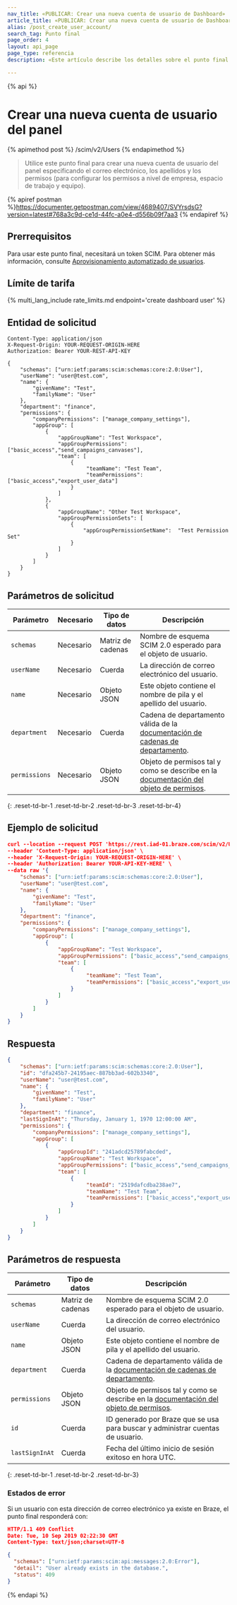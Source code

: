 ```yaml
---
nav_title: «PUBLICAR: Crear una nueva cuenta de usuario de Dashboard»
article_title: «PUBLICAR: Crear una nueva cuenta de usuario de Dashboard»
alias: /post_create_user_account/
search_tag: Punto final
page_order: 4
layout: api_page
page_type: referencia
description: «Este artículo describe los detalles sobre el punto final de Braze para crear una nueva cuenta de usuario de panel de control. «

---
```


{% api %}
# Crear una nueva cuenta de usuario del panel
{% apimethod post %}
/scim/v2/Users
{% endapimethod %}

> Utilice este punto final para crear una nueva cuenta de usuario del panel especificando el correo electrónico, los apellidos y los permisos (para configurar los permisos a nivel de empresa, espacio de trabajo y equipo). 

{% apiref postman %}https://documenter.getpostman.com/view/4689407/SVYrsdsG?version=latest#768a3c9d-ce1d-44fc-a0e4-d556b09f7aa3 {% endapiref %}

## Prerrequisitos

Para usar este punto final, necesitará un token SCIM. Para obtener más información, consulte [Aprovisionamiento automatizado de usuarios]({{site.baseurl}}/scim/automated_user_provisioning/).

## Límite de tarifa

{% multi_lang_include rate_limits.md endpoint='create dashboard user' %}

## Entidad de solicitud
```
Content-Type: application/json
X-Request-Origin: YOUR-REQUEST-ORIGIN-HERE
Authorization: Bearer YOUR-REST-API-KEY
```
```
{
    "schemas": ["urn:ietf:params:scim:schemas:core:2.0:User"],
    "userName": "user@test.com",
    "name": {
        "givenName": "Test",
        "familyName": "User"
    },
    "department": "finance",
    "permissions": {
        "companyPermissions": ["manage_company_settings"],
        "appGroup": [
            {
                "appGroupName": "Test Workspace",
                "appGroupPermissions": ["basic_access","send_campaigns_canvases"],
                "team": [
                    {
                         "teamName": "Test Team",                  
                         "teamPermissions": ["basic_access","export_user_data"]
                    }
                ]
            },
            {
                "appGroupName": "Other Test Workspace",
                "appGroupPermissionSets": [
                    {
                        "appGroupPermissionSetName":  "Test Permission Set"
                    }
                ]
            }
        ]
    }
}
```

## Parámetros de solicitud

| Parámetro | Necesario | Tipo de datos | Descripción |
| --------- | -------- | --------- | ----------- |
| `schemas` | Necesario | Matriz de cadenas | Nombre de esquema SCIM 2.0 esperado para el objeto de usuario. |
| `userName` | Necesario | Cuerda | La dirección de correo electrónico del usuario. |
| `name` | Necesario | Objeto JSON | Este objeto contiene el nombre de pila y el apellido del usuario. |
| `department` | Necesario | Cuerda | Cadena de departamento válida de la [documentación de cadenas de departamento]({{site.baseurl}}/scim_api_appendix/#department-strings). |
| `permissions` | Necesario | Objeto JSON | Objeto de permisos tal y como se describe en la [documentación del objeto de permisos]({{site.baseurl}}/scim_api_appendix/#permissions-object). |
{: .reset-td-br-1 .reset-td-br-2 .reset-td-br-3  .reset-td-br-4}

## Ejemplo de solicitud
```json
curl --location --request POST 'https://rest.iad-01.braze.com/scim/v2/Users' \
--header 'Content-Type: application/json' \
--header 'X-Request-Origin: YOUR-REQUEST-ORIGIN-HERE' \
--header 'Authorization: Bearer YOUR-API-KEY-HERE' \
--data raw '{
    "schemas": ["urn:ietf:params:scim:schemas:core:2.0:User"],
    "userName": "user@test.com",
    "name": {
        "givenName": "Test",
        "familyName": "User"
    },
    "department": "finance",
    "permissions": {
        "companyPermissions": ["manage_company_settings"],
        "appGroup": [
            {
                "appGroupName": "Test Workspace",
                "appGroupPermissions": ["basic_access","send_campaigns_canvases"],
                "team": [
                    {
                         "teamName": "Test Team",                  
                         "teamPermissions": ["basic_access","export_user_data"]
                    }
                ]
            } 
        ]
    }
}
```

## Respuesta
```json
{
    "schemas": ["urn:ietf:params:scim:schemas:core:2.0:User"],
    "id": "dfa245b7-24195aec-887bb3ad-602b3340",
    "userName": "user@test.com",
    "name": {
        "givenName": "Test",
        "familyName": "User"
    },
    "department": "finance",
    "lastSignInAt": "Thursday, January 1, 1970 12:00:00 AM",
    "permissions": {
        "companyPermissions": ["manage_company_settings"],
        "appGroup": [
            {
                "appGroupId": "241adcd25789fabcded",
                "appGroupName": "Test Workspace",
                "appGroupPermissions": ["basic_access","send_campaigns_canvases"],
                "team": [
                    {
                         "teamId": "2519dafcdba238ae7",
                         "teamName": "Test Team",                  
                         "teamPermissions": ["basic_access","export_user_data"]
                    }
                ]
            } 
        ]
    }
}
```

## Parámetros de respuesta

| Parámetro | Tipo de datos | Descripción |
| --------- | --------- | ----------- |
| `schemas` | Matriz de cadenas | Nombre de esquema SCIM 2.0 esperado para el objeto de usuario. |
| `userName` | Cuerda | La dirección de correo electrónico del usuario. |
| `name` | Objeto JSON | Este objeto contiene el nombre de pila y el apellido del usuario. |
| `department` | Cuerda | Cadena de departamento válida de la [documentación de cadenas de departamento]({{site.baseurl}}/scim_api_appendix/#department-strings). |
| `permissions` | Objeto JSON | Objeto de permisos tal y como se describe en la [documentación del objeto de permisos]({{site.baseurl}}/scim_api_appendix/#permissions-object). |
| `id` | Cuerda | ID generado por Braze que se usa para buscar y administrar cuentas de usuario. |
| `lastSignInAt` | Cuerda | Fecha del último inicio de sesión exitoso en hora UTC. |
{: .reset-td-br-1 .reset-td-br-2 .reset-td-br-3}

### Estados de error

Si un usuario con esta dirección de correo electrónico ya existe en Braze, el punto final responderá con:

```json
HTTP/1.1 409 Conflict
Date: Tue, 10 Sep 2019 02:22:30 GMT
Content-Type: text/json;charset=UTF-8

{
  "schemas": ["urn:ietf:params:scim:api:messages:2.0:Error"],
  "detail": "User already exists in the database.",
  "status": 409
}
```

{% endapi %}



